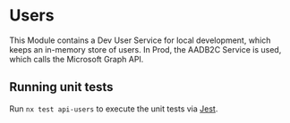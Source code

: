 # Users

This Module contains a Dev User Service for local development, which keeps an
in-memory store of users. In Prod, the AADB2C Service is used, which calls the
Microsoft Graph API.

## Running unit tests

Run `nx test api-users` to execute the unit tests via [Jest](https://jestjs.io).

